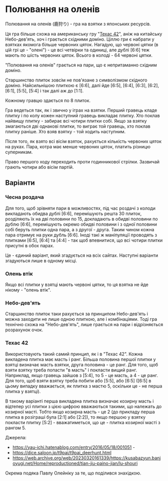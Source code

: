 # Полювання на оленів

Полювання на оленів (鹿狩り) - гра на взятки з японських ресурсів.

Ця гра більше схожа на американську гру "[Техас 42](https://www.pagat.com/domino/trick/42.html)", аніж на китайську Небо-дев'ять, хоч і грається східними доміно.
Ціллю гри є набрати у взятках якомога більше червоних цяток. Нагадую, що червоні цятки (в цій грі це - "олені") - це всі четвірки та одиниці, але дублі [6:6] теж мають по шість червоних цяток. 
Всього в колоді - 64 червоні цятки.

"Полювання на оленів" грається на пари, що є непритаманно східним доміно.

Старшинство плиток зовсім не пов'язане з символізмом східного доміно.
Найсильнішою плиткою є [6:6], далі йде [6:5], [6:4], [6:3], [6:2], [6:1], [5:5], [5:4] і так далі аж до [1:1].

Кожному гравцю здається по 8 плиток. 

Гра ведеться так, як і звично у іграх на взятки.
Перший гравець кладе плитку і по колу кожен наступний гравець викладає плитку. 
Хто поклав найвищу плитку - забирає всі чотири плитки собі.
Якщо за взятку змагаються дві однакові плитки, то виграє той гравець, хто поклав плитку раніше.
Хто взяв взятку - той ходить наступним.

Після того, як взято всі вісім взяток, рахується кількість червоних цяток на руках. 
Пара, котра має менше червоних цяток, платить різницю суперникам.

Право першого ходу переходить проти годинникової стрілки.
Зазвичай грають чотири або вісім партій.

## Варіанти

### Чесна роздача

Для того, щоб зрівняти пари в можливостях, під час роздачі з колоди викладають обидва дублі [6:6], перемішують решта 30 плиток, розділяють їх на дві половини по 15, докладають в обидві половини по дублю [6:6], перемішують окремо обидві половини і з одної половини собі беруть плитки одна пара, а з другої - друга. 
Таким чином кожна пара отримує на руки дубль [6:6].
Іноді такі ж маніпуляції проводять з плитками [6:5], [6:4] та [4:4] - так щоб впевнитися, що всі чотири плитки присутні в обох парах.

Це - єдиний варіант, який згадується на всіх сайтах. Наступні варіанти згадуються лише в одному місці.

### Олень втік

Якщо всі плитки у взятці мають червоні цятки, то ця взятка не йде нікому - "олень втік".

### Небо-дев'ять

Старшинство плиток таки рахується за принципом Небо-дев'ять і можна заходити не лише одною плиткою, але і комбінаціями. 
Тоді гра технічно схожа на "Небо-дев'ять", лише грається на пари і відрізняється розрахунок очок.

### Техас 42

Використовують такий самий принцип, як і в "Техас 42". 
Кожна викладена плитка має масть і ранг. 
Більша половина першої плитки у взятці визначає масть взятки, друга половина - це ранг. 
Для того, щоб взяти взятку треба попасти "в масть" і покласти вищий ранг. 
Наприклад, якщо гравець зайшов з [5:4], то 5 - це масть, а 4 - це ранг. 
Для того, щоб взяти взятку треба побити або [5:5], або [6:5] ([6:5] в цьому випадку вважається, як плитка з мастю 5, оскільки це - не перша плитка у взятці). 

В такому варіанті перша викладена плитка визначає козирну масть і відтепер усі плитки з цією цифрою вважаються такими, що належать до козирної масті. 
Тобто якщо козирна масть - це 2 (до прикладу перша плитка в розіграші була [2:1] або [2:2]), то якщо першою у взятку покласти плитку [5:2] - вважатиметься, що це - плитка козирної масті з рангом 5.

Джерела:

 - https://yau-ichi.hatenablog.com/entry/2016/05/18/001051 -
 - https://dice.saloon.jp/t9pai/t9pai_deerhunt.html
 - https://web.archive.org/web/20230320161339/https://kusabazyun.banjoyugi.net/Home/reproductioned/tian-jiu-paino-jian/lu-shouri

Окрема подяка Павлу Олейніку за те, що поділився знахідкою. 